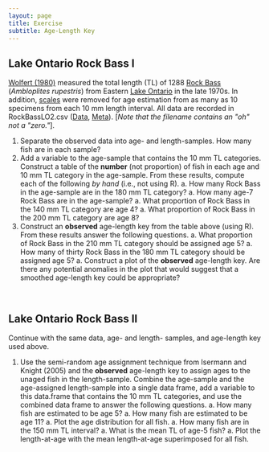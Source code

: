 ```yaml
---
layout: page
title: Exercise
subtitle: Age-Length Key
---
```


## Lake Ontario Rock Bass I
[Wolfert (1980)](https://pubs.er.usgs.gov/publication/1000461) measured the total length (TL) of 1288 [Rock Bass](https://en.wikipedia.o.rg/wiki/Rock_bass) (*Ambloplites rupestris*) from Eastern [Lake Ontario](https://en.wikipedia.org/wiki/Lake_Ontario) in the late 1970s. In addition, [scales](https://en.wikipedia.org/wiki/Fish_scale) were removed for age estimation from as many as 10 specimens from each 10 mm length interval. All data are recorded in RockBassLO2.csv ([Data](https://raw.githubusercontent.com/droglenc/FSAdata/master/data-raw/RockBassLO2.csv), [Meta](http://derekogle.com/fishR/data/data-html/RockBassLO2.html)). [*Note that the filename contains an "oh" not a "zero."*].

1. Separate the observed data into age- and length-samples. How many fish are in each sample?
1. Add a variable to the age-sample that contains the 10 mm TL categories. Construct a table of the **number** (not proportion) of fish in each age and 10 mm TL category in the age-sample. From these results, compute each of the following *by hand* (i.e., not using R).
    a. How many Rock Bass in the age-sample are in the 180 mm TL category?
    a. How many age-7 Rock Bass are in the age-sample?
    a. What proportion of Rock Bass in the 140 mm TL category are age 4?
    a. What proportion of Rock Bass in the 200 mm TL category are age 8?
1. Construct an **observed** age-length key from the table above (using R). From these results answer the following questions.
    a. What proportion of Rock Bass in the 210 mm TL category should be assigned age 5?
    a. How many of thirty Rock Bass in the 180 mm TL category should be assigned age 5?
    a. Construct a plot of the **observed** age-length key. Are there any potential anomalies in the plot that would suggest that a smoothed age-length key could be appropriate?

&nbsp;

## Lake Ontario Rock Bass II
Continue with the same data, age- and length- samples, and age-length key used above.

1. Use the semi-random age assignment technique from Isermann and Knight (2005) and the **observed** age-length key to assign ages to the unaged fish in the length-sample. Combine the age-sample and the age-assigned length-sample into a single data frame, add a variable to this data.frame that contains the 10 mm TL categories, and use the combined data frame to answer the following questions.
    a. How many fish are estimated to be age 5?
    a. How many fish are estimated to be age 11?
    a. Plot the age distribution for all fish.
    a. How many fish are in the 150 mm TL interval?
    a. What is the mean TL of age-5 fish?
    a. Plot the length-at-age with the mean length-at-age superimposed for all fish.
